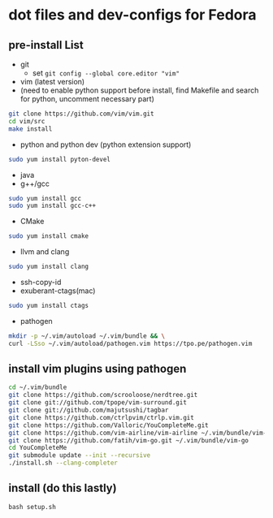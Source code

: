 # dot files and  dev-configs for Fedora

## pre-install List
  - git
    - set `git config --global core.editor "vim"` 
  - vim (latest version)
  - (need to enable python support before install, find Makefile and search for python, uncomment necessary part)
```sh
git clone https://github.com/vim/vim.git
cd vim/src
make install
```
  - python and python dev (python extension support)
```sh
sudo yum install pyton-devel
```
  - java   
  - g++/gcc
```sh
sudo yum install gcc   
sudo yum install gcc-c++    
```
  - CMake
```sh
sudo yum install cmake 
```
  - llvm and clang
```sh
sudo yum install clang
```
  - ssh-copy-id   
  - exuberant-ctags(mac)
```sh
sudo yum install ctags
```
  - pathogen
```sh
mkdir -p ~/.vim/autoload ~/.vim/bundle && \
curl -LSso ~/.vim/autoload/pathogen.vim https://tpo.pe/pathogen.vim
```

## install vim plugins using pathogen
```sh
cd ~/.vim/bundle
git clone https://github.com/scrooloose/nerdtree.git
git clone git://github.com/tpope/vim-surround.git 
git clone git://github.com/majutsushi/tagbar 
git clone https://github.com/ctrlpvim/ctrlp.vim.git
git clone https://github.com/Valloric/YouCompleteMe.git
git clone https://github.com/vim-airline/vim-airline ~/.vim/bundle/vim-airline
git clone https://github.com/fatih/vim-go.git ~/.vim/bundle/vim-go
cd YouCompleteMe
git submodule update --init --recursive
./install.sh --clang-completer
```
## install (do this lastly)
```
bash setup.sh
```


